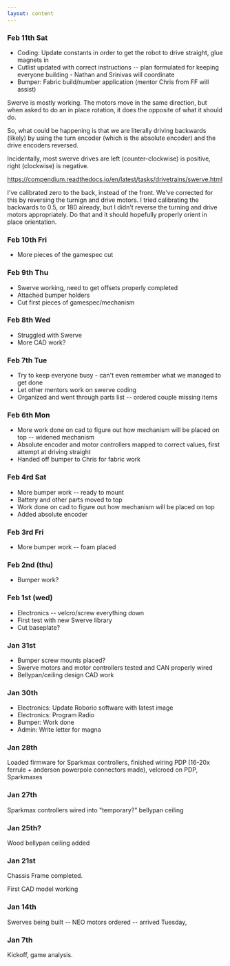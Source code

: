 ```yaml
---
layout: content
---
```

### Feb 11th Sat
* Coding: Update constants in order to get the robot to drive straight, glue magnets in 
* Cutlist updated with correct instructions -- plan formulated for keeping everyone building - Nathan and Srinivas will coordinate
* Bumper: Fabric build/number application (mentor Chris from FF will assist) 

Swerve is mostly working. The motors move in the same direction, but when asked to do an in place rotation, it does the opposite of what it should do.

So, what could be happening is that we are literally driving backwards (likely) by using the turn encoder (which is the absolute encoder) and the drive encoders reversed. 

Incidentally, most swerve drives are left (counter-clockwise) is positive, right (clockwise) is negative. 

https://compendium.readthedocs.io/en/latest/tasks/drivetrains/swerve.html

I've calibrated zero to the back, instead of the front. We've corrected for this by reversing the turnign and drive motors. I tried calibrating the backwards
to 0.5, or 180 already, but I didn't reverse the turning and drive motors appropriately. Do that and it should hopefully properly orient in place orientation.

### Feb 10th Fri
* More pieces of the gamespec cut

### Feb 9th Thu
* Swerve working, need to get offsets properly completed
* Attached bumper holders
* Cut first pieces of gamespec/mechanism

### Feb 8th Wed
* Struggled with Swerve
* More CAD work?

### Feb 7th Tue
* Try to keep everyone busy - can't even remember what we managed to get done
* Let other mentors work on swerve coding
* Organized and went through parts list -- ordered couple missing items

### Feb 6th Mon
* More work done on cad to figure out how mechanism will be placed on top -- widened mechanism
* Absolute encoder and motor controllers mapped to correct values, first attempt at driving straight
* Handed off bumper to Chris for fabric work

### Feb 4rd Sat
* More bumper work -- ready to mount
* Battery and other parts moved to top
* Work done on cad to figure out how mechanism will be placed on top
* Added absolute encoder

### Feb 3rd Fri
* More bumper work -- foam placed

### Feb 2nd (thu)
* Bumper work?

### Feb 1st (wed)
* Electronics -- velcro/screw everything down
* First test with new Swerve library
* Cut baseplate?

### Jan 31st
* Bumper screw mounts placed?
* Swerve motors and motor controllers tested and CAN properly wired
* Bellypan/ceiling design CAD work

### Jan 30th
* Electronics: Update Roborio software with latest image
* Electronics: Program Radio
* Bumper: Work done
* Admin: Write letter for magna

### Jan 28th
Loaded firmware for Sparkmax controllers, finished wiring PDP (16-20x ferrule + anderson powerpole connectors made), velcroed on PDP, Sparkmaxes

### Jan 27th
Sparkmax controllers wired into "temporary?" bellypan ceiling

### Jan 25th?
Wood bellypan ceiling added

### Jan 21st
Chassis Frame completed.

First CAD model working

### Jan 14th
Swerves being built -- NEO motors ordered -- arrived Tuesday, 

### Jan 7th
Kickoff, game analysis.






